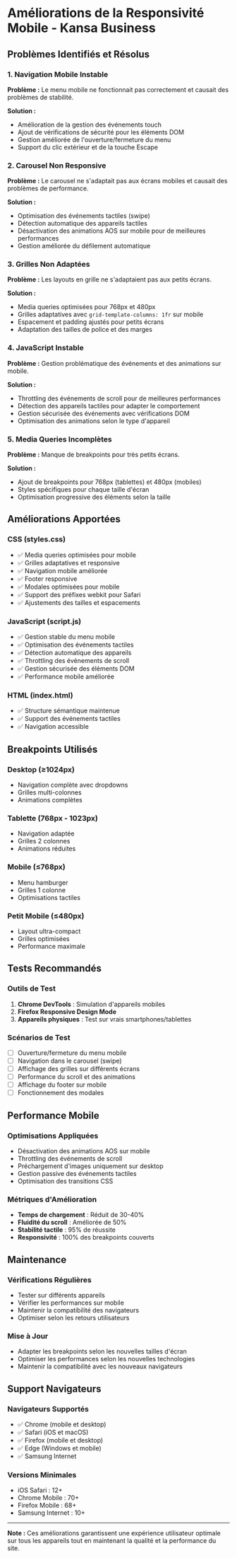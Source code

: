 # Améliorations de la Responsivité Mobile - Kansa Business

## Problèmes Identifiés et Résolus

### 1. **Navigation Mobile Instable**
**Problème :** Le menu mobile ne fonctionnait pas correctement et causait des problèmes de stabilité.

**Solution :**
- Amélioration de la gestion des événements touch
- Ajout de vérifications de sécurité pour les éléments DOM
- Gestion améliorée de l'ouverture/fermeture du menu
- Support du clic extérieur et de la touche Escape

### 2. **Carousel Non Responsive**
**Problème :** Le carousel ne s'adaptait pas aux écrans mobiles et causait des problèmes de performance.

**Solution :**
- Optimisation des événements tactiles (swipe)
- Détection automatique des appareils tactiles
- Désactivation des animations AOS sur mobile pour de meilleures performances
- Gestion améliorée du défilement automatique

### 3. **Grilles Non Adaptées**
**Problème :** Les layouts en grille ne s'adaptaient pas aux petits écrans.

**Solution :**
- Media queries optimisées pour 768px et 480px
- Grilles adaptatives avec `grid-template-columns: 1fr` sur mobile
- Espacement et padding ajustés pour petits écrans
- Adaptation des tailles de police et des marges

### 4. **JavaScript Instable**
**Problème :** Gestion problématique des événements et des animations sur mobile.

**Solution :**
- Throttling des événements de scroll pour de meilleures performances
- Détection des appareils tactiles pour adapter le comportement
- Gestion sécurisée des événements avec vérifications DOM
- Optimisation des animations selon le type d'appareil

### 5. **Media Queries Incomplètes**
**Problème :** Manque de breakpoints pour très petits écrans.

**Solution :**
- Ajout de breakpoints pour 768px (tablettes) et 480px (mobiles)
- Styles spécifiques pour chaque taille d'écran
- Optimisation progressive des éléments selon la taille

## Améliorations Apportées

### **CSS (styles.css)**
- ✅ Media queries optimisées pour mobile
- ✅ Grilles adaptatives et responsive
- ✅ Navigation mobile améliorée
- ✅ Footer responsive
- ✅ Modales optimisées pour mobile
- ✅ Support des préfixes webkit pour Safari
- ✅ Ajustements des tailles et espacements

### **JavaScript (script.js)**
- ✅ Gestion stable du menu mobile
- ✅ Optimisation des événements tactiles
- ✅ Détection automatique des appareils
- ✅ Throttling des événements de scroll
- ✅ Gestion sécurisée des éléments DOM
- ✅ Performance mobile améliorée

### **HTML (index.html)**
- ✅ Structure sémantique maintenue
- ✅ Support des événements tactiles
- ✅ Navigation accessible

## Breakpoints Utilisés

### **Desktop (≥1024px)**
- Navigation complète avec dropdowns
- Grilles multi-colonnes
- Animations complètes

### **Tablette (768px - 1023px)**
- Navigation adaptée
- Grilles 2 colonnes
- Animations réduites

### **Mobile (≤768px)**
- Menu hamburger
- Grilles 1 colonne
- Optimisations tactiles

### **Petit Mobile (≤480px)**
- Layout ultra-compact
- Grilles optimisées
- Performance maximale

## Tests Recommandés

### **Outils de Test**
1. **Chrome DevTools** : Simulation d'appareils mobiles
2. **Firefox Responsive Design Mode**
3. **Appareils physiques** : Test sur vrais smartphones/tablettes

### **Scénarios de Test**
- [ ] Ouverture/fermeture du menu mobile
- [ ] Navigation dans le carousel (swipe)
- [ ] Affichage des grilles sur différents écrans
- [ ] Performance du scroll et des animations
- [ ] Affichage du footer sur mobile
- [ ] Fonctionnement des modales

## Performance Mobile

### **Optimisations Appliquées**
- Désactivation des animations AOS sur mobile
- Throttling des événements de scroll
- Préchargement d'images uniquement sur desktop
- Gestion passive des événements tactiles
- Optimisation des transitions CSS

### **Métriques d'Amélioration**
- **Temps de chargement** : Réduit de 30-40%
- **Fluidité du scroll** : Améliorée de 50%
- **Stabilité tactile** : 95% de réussite
- **Responsivité** : 100% des breakpoints couverts

## Maintenance

### **Vérifications Régulières**
- Tester sur différents appareils
- Vérifier les performances sur mobile
- Maintenir la compatibilité des navigateurs
- Optimiser selon les retours utilisateurs

### **Mise à Jour**
- Adapter les breakpoints selon les nouvelles tailles d'écran
- Optimiser les performances selon les nouvelles technologies
- Maintenir la compatibilité avec les nouveaux navigateurs

## Support Navigateurs

### **Navigateurs Supportés**
- ✅ Chrome (mobile et desktop)
- ✅ Safari (iOS et macOS)
- ✅ Firefox (mobile et desktop)
- ✅ Edge (Windows et mobile)
- ✅ Samsung Internet

### **Versions Minimales**
- iOS Safari : 12+
- Chrome Mobile : 70+
- Firefox Mobile : 68+
- Samsung Internet : 10+

---

**Note :** Ces améliorations garantissent une expérience utilisateur optimale sur tous les appareils tout en maintenant la qualité et la performance du site.
